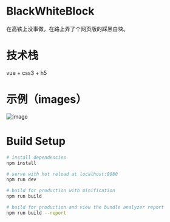 # BlackWhiteBlock

在高铁上没事做，在路上弄了个网页版的踩黑白块。

# 技术栈

vue + css3 + h5

# 示例（images）

![image](https://github.com/SupermanWenZai/BlackWhiteBlock/blob/master/src/assets/images/block.png)

# Build Setup

``` bash
# install dependencies
npm install

# serve with hot reload at localhost:8080
npm run dev

# build for production with minification
npm run build

# build for production and view the bundle analyzer report
npm run build --report
```
